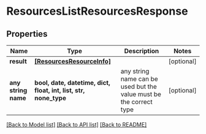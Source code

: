 # ResourcesListResourcesResponse


## Properties
Name | Type | Description | Notes
------------ | ------------- | ------------- | -------------
**result** | [**[ResourcesResourceInfo]**](ResourcesResourceInfo.md) |  | [optional] 
**any string name** | **bool, date, datetime, dict, float, int, list, str, none_type** | any string name can be used but the value must be the correct type | [optional]

[[Back to Model list]](../README.md#documentation-for-models) [[Back to API list]](../README.md#documentation-for-api-endpoints) [[Back to README]](../README.md)


